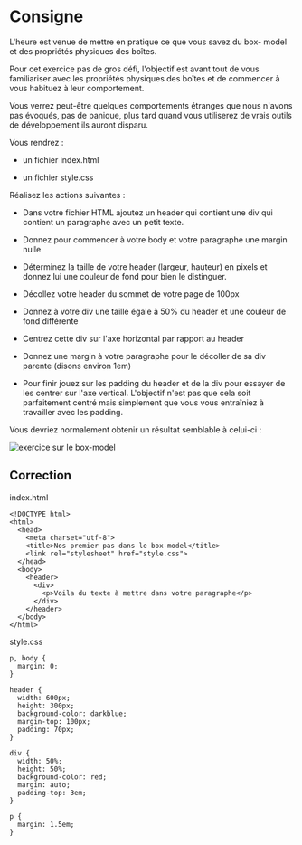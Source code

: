 # Consigne

L'heure est venue de mettre en pratique ce que vous savez du box- model et des propriétés physiques des boîtes.

Pour cet exercice pas de gros défi, l'objectif est avant tout de vous familiariser avec les propriétés physiques des boîtes et de commencer à vous habituez à leur comportement.

Vous verrez peut-être quelques comportements étranges que nous n'avons pas évoqués, pas de panique, plus tard quand vous utiliserez de vrais outils de développement ils auront disparu.

Vous rendrez :

- un fichier index.html

- un fichier style.css

Réalisez les actions suivantes :

- Dans votre fichier HTML ajoutez un header qui contient une div qui contient un paragraphe avec un petit texte.

- Donnez pour commencer à votre  body et votre paragraphe une margin nulle

- Déterminez la taille de votre header (largeur, hauteur) en pixels et donnez lui une couleur de fond pour bien le distinguer.

- Décollez votre header du sommet de votre page de 100px

- Donnez à votre div une taille égale à 50% du header et une couleur de fond différente

- Centrez cette div sur l'axe horizontal par rapport au header

- Donnez une margin à votre paragraphe pour le décoller de sa div parente (disons environ 1em)

- Pour finir jouez sur les padding du header et de la div pour essayer de les centrer sur l'axe vertical. L'objectif n'est pas que cela soit parfaitement centré mais simplement que vous vous entraîniez à travailler avec les padding.

Vous devriez normalement obtenir un résultat semblable à celui-ci :

![exercice sur le box-model](https://trello-attachments.s3.amazonaws.com/5859370f5e4809987f4007d2/5889d113a5a76b826a3d2b77/f2569649741fd13d4cad4b02fefc3cec/boxmodel1.png)

## Correction

index.html

```
<!DOCTYPE html>
<html>
  <head>
    <meta charset="utf-8">
    <title>Nos premier pas dans le box-model</title>
    <link rel="stylesheet" href="style.css">
  </head>
  <body>
    <header>
      <div>
        <p>Voila du texte à mettre dans votre paragraphe</p>
      </div>
    </header>
  </body>
</html>

```
style.css

```
p, body {
  margin: 0;
}

header {
  width: 600px;
  height: 300px;
  background-color: darkblue;
  margin-top: 100px;
  padding: 70px;
}

div {
  width: 50%;
  height: 50%;
  background-color: red;
  margin: auto;
  padding-top: 3em;
}

p {
  margin: 1.5em;
}

```
